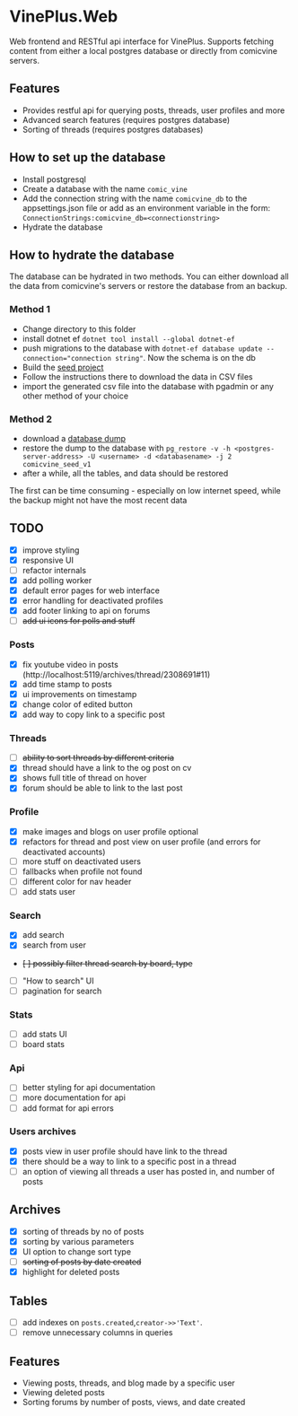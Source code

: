 ﻿# VinePlus.Web

Web frontend and RESTful api interface for VinePlus. 
Supports fetching content from either a local postgres database or directly from comicvine servers.

## Features
- Provides restful api for querying posts, threads, user profiles and more
- Advanced search features (requires postgres database)
- Sorting of threads (requires postgres databases)

## How to set up the database

- Install postgresql
- Create a database with the name `comic_vine`
- Add the connection string with the name `comicvine_db` to the appsettings.json file or add as an environment variable in the form: `ConnectionStrings:comicvine_db=<connectionstring>`
- Hydrate the database

## How to hydrate the database

The database can be hydrated in two methods. You can either download all the data from comicvine's servers or restore the database from an backup.

### Method 1
- Change directory to this folder
- install dotnet ef `dotnet tool install --global dotnet-ef`
- push migrations to the database with `dotnet-ef database update --connection="connection string"`. Now the schema is on the db
- Build the [seed project](../VinePlus.Seed/README.md)
- Follow the instructions there to download the data in CSV files
- import the generated csv file into the database with pgadmin or any other method of your choice

### Method 2
- download a [database dump](https://mega.nz/file/KX4kCCzL#ue4ZPxWDqRYBjCQSeww_M_aOsTonAkKKwo2yWHIlcDQ)
- restore the dump to the database with `pg_restore -v -h <postgres-server-address> -U <username> -d <databasename> -j 2 comicvine_seed_v1`
- after a while, all the tables, and data should be restored

The first can be time consuming - especially on low internet speed, while the backup might not have the most recent data


## TODO
- [x] improve styling
- [x] responsive UI
- [ ] refactor internals
- [x] add polling worker
- [x] default error pages for web interface
- [x] error handling for deactivated profiles
- [x] add footer linking to api on forums
- [ ] ~~add ui icons for polls and stuff~~

### Posts
- [x] fix youtube video in posts (http://localhost:5119/archives/thread/2308691#11)
- [x] add time stamp to posts
- [x] ui improvements on timestamp
- [x] change color of edited button
- [x] add way to copy link to a specific post

### Threads 
- [ ] ~~ability to sort threads by different criteria~~
- [x] thread should have a link to the og post on cv
- [x] shows full title of thread on hover
- [x] forum should be able to link to the last post

### Profile
- [x] make images and blogs on user profile optional
- [x] refactors for thread and post view on user profile (and errors for deactivated accounts)
- [ ] more stuff on deactivated users
- [ ] fallbacks when profile not found
- [ ] different color for nav header
- [ ] add stats user

### Search
- [x] add search
- [x] search from user
- ~~[ ] possibly filter thread search by board, type~~
- [ ] "How to search" UI
- [ ] pagination for search

### Stats
- [ ] add stats UI
- [ ] board stats

### Api
- [ ] better styling for api documentation
- [ ] more documentation for api
- [ ] add format for api errors

### Users archives
- [x] posts view in user profile should have link to the thread
- [x] there should be a way to link to a specific post in a thread
- [ ] an option of viewing all threads a user has posted in, and number of posts

## Archives
- [x] sorting of threads by no of posts 
- [x] sorting by various parameters
- [x] UI option to change sort type
- [ ] ~~sorting of posts by date created~~
- [x] highlight for deleted posts

## Tables
- [ ] add indexes on `posts.created`,`creator->>'Text'`.
- [ ] remove unnecessary columns in queries

## Features
- Viewing posts, threads, and blog made by a specific user
- Viewing deleted posts
- Sorting forums by number of posts, views, and date created
